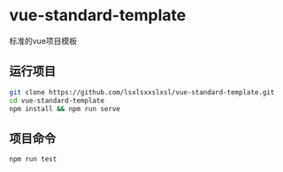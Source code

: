 # vue-standard-template

标准的vue项目模板

## 运行项目

```bash
git clone https://github.com/lsxlsxxslxsl/vue-standard-template.git
cd vue-standard-template
npm install && npm run serve
```

## 项目命令

```bash
npm run test
```
